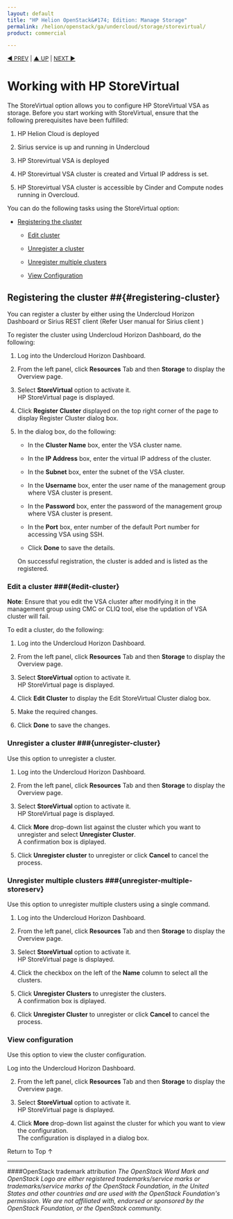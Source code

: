 ```yaml
---
layout: default
title: "HP Helion OpenStack&#174; Edition: Manage Storage"
permalink: /helion/openstack/ga/undercloud/storage/storevirtual/
product: commercial

---
```

<!--UNDER REVISION-->


<script>

function PageRefresh {
onLoad="window.refresh"
}

PageRefresh();

</script>

<p style="font-size: small;"> <a href="/helion/openstack/install-beta/kvm/">&#9664; PREV</a> | <a href="/helion/openstack/install-beta-overview/">&#9650; UP</a> | <a href="/helion/openstack/install-beta/esx/">NEXT &#9654;</a> </p>


# Working with HP StoreVirtual 

The StoreVirtual option allows you to configure HP StoreVirtual VSA as storage. Before you start working with StoreVirtual, ensure that the following prerequisites have been fulfilled:

1. HP Helion Cloud is deployed

2. Sirius service is up and running in Undercloud

3. HP Storevirtual VSA is deployed

4. HP Storevirtual VSA cluster is created and Virtual IP address is set.

5. HP Storevirtual VSA cluster is accessible by Cinder and Compute nodes running in Overcloud.


<!---Configuration of HP StoreServ/3PAR as Cinder backend using Sirius service involves the following steps:-->

You can do the following tasks using the StoreVirtual option:

* [Registering the cluster](#registering-cluster)

	* [Edit cluster](#edit-cluster)
	
    * [Unregister a cluster](#unregister-cluster) 
    
	* [Unregister multiple clusters](#unregister-multiple-clusters) 

	* [View Configuration](#view-configuration)

## Registering the cluster ##{#registering-cluster}

You can register a cluster by either using the Undercloud Horizon Dashboard or Sirius REST client (Refer User manual for Sirius client <GIVE HYPERLINK>)

To register the cluster using Undercloud Horizon Dashboard, do the following:

1. Log into the Undercloud Horizon Dashboard.

2. From the left panel, click **Resources** Tab and then **Storage** to display the Overview page.

3. Select **StoreVirtual** option to activate it.<br> HP StoreVirtual page is displayed.</br>

4. Click **Register Cluster** displayed on the top right corner of the page to display Register Cluster dialog box.

5. In the dialog box, do the following:

   * In the **Cluster Name** box, enter the VSA cluster name.
   
   * In the **IP Address** box, enter the virtual IP address of the cluster.
   
   * In the **Subnet** box, enter the subnet of the VSA cluster.
   
   * In the **Username** box, enter the user name of the management group where VSA cluster is present.
   
   * In the **Password** box, enter the password of the management group where VSA cluster is present.
   
   * In the **Port** box, enter number of the default Port number for accessing VSA using SSH.
   
   * Click **Done** to save the details. 

    On successful registration, the cluster is added and is listed as the registered.


### Edit a cluster ###{#edit-cluster}

**Note**: Ensure that you edit the VSA cluster after modifying it in the management group using CMC or CLIQ tool, else the updation of VSA cluster will fail.

To edit a cluster, do the following:

1. Log into the Undercloud Horizon Dashboard.

2. From the left panel, click **Resources** Tab and then **Storage** to display the Overview page.

3. Select **StoreVirtual** option to activate it.<br> HP StoreVirtual page is displayed.</br>

4. Click **Edit Cluster** to display the Edit StoreVirtual Cluster dialog box. 

5. Make the required changes.

6. Click **Done** to save the changes.   


### Unregister a cluster ###{unregister-cluster}

Use this option to unregister a cluster.

1. Log into the Undercloud Horizon Dashboard.

2. From the left panel, click **Resources** Tab and then **Storage** to display the Overview page.

3. Select **StoreVirtual** option to activate it.<br> HP StoreVirtual page is displayed.</br>

4. Click **More** drop-down list against the cluster which you want to unregister and select **Unregister Cluster**.<br> A confirmation box is diplayed.</br>

5. Click **Unregister cluster** to unregister or click **Cancel** to cancel the process. 


### Unregister multiple clusters ###{unregister-multiple-storeserv}

Use this option to unregister multiple clusters using a single command.

1. Log into the Undercloud Horizon Dashboard.

2. From the left panel, click **Resources** Tab and then **Storage** to display the Overview page.

3. Select **StoreVirtual** option to activate it.<br> HP StoreVirtual page is displayed.</br>

4. Click the checkbox on the left of the **Name** column to select all the clusters. 

5. Click **Unregister Clusters** to unregister the clusters.<br>A confirmation box is diplayed.</br>

5. Click **Unregister Cluster** to unregister or click **Cancel** to cancel the process. 

 
### View configuration ###

Use this option to view the cluster configuration.

Log into the Undercloud Horizon Dashboard.

2. From the left panel, click **Resources** Tab and then **Storage** to display the Overview page.

3. Select **StoreVirtual** option to activate it.<br> HP StoreVirtual page is displayed.</br>

4. Click **More** drop-down list against the cluster for which you want to view the configuration.<br> The configuration is displayed in a dialog box.</br>


<a href="#top" style="padding:14px 0px 14px 0px; text-decoration: none;"> Return to Top &#8593; </a>

----
####OpenStack trademark attribution
*The OpenStack Word Mark and OpenStack Logo are either registered trademarks/service marks or trademarks/service marks of the OpenStack Foundation, in the United States and other countries and are used with the OpenStack Foundation's permission. We are not affiliated with, endorsed or sponsored by the OpenStack Foundation, or the OpenStack community.*

